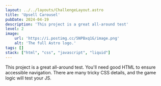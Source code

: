 ```yaml
---
layout: ../../layouts/ChallengeLayout.astro
title: 'Upsell Carousel'
pubDate: 2024-04-19
description: 'This project is a great all-around test'
level: 2
image:
    url: 'https://i.postimg.cc/5NPBxq1G/image.png'
    alt: 'The full Astro logo.'
tags: []
stack: ["html", "css", "javascript", "liquid"]
---
```

This project is a great all-around test. You'll need good HTML to ensure accessible navigation. There are many tricky CSS details, and the game logic will test your JS.